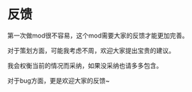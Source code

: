 # 反馈

第一次做mod很不容易，这个mod需要大家的反馈才能更加完善。

对于策划方面，可能我考虑不周，欢迎大家提出宝贵的建议。

我会权衡当前的情况而采纳，如果没采纳也请多多包含。

对于bug方面，更是欢迎大家的反馈~